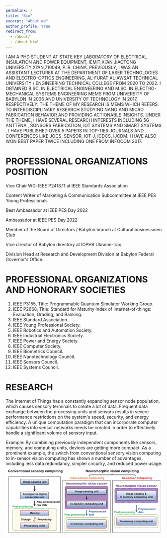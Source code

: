 ```yaml
---
permalink: /
title: "Bio"
excerpt: "About me"
author_profile: true
redirect_from: 
  - /about/
  - /about.html
---
```


I AM A PHD STUDENT AT STATE KEY LABORATORY OF ELECTRICAL INSULATION AND POWER EQUIPMENT, IEMIT,XI’AN JIAOTONG UNIVERSITY,XI’AN,710049, P. R. CHINA. PREVIOUSLY, I WAS AN ASSISTANT LECTURER AT THE DEPARTMENT OF LASER TECHNOLOGIES AND ELECTRO-OPTICS ENGINEERING, AL-FURAT AL-AWSAT TECHNICAL UNIVERSITY / ENGINEERING TECHNICAL COLLEGE FROM 2020 TO 2022. I OBTAINED B.SC. IN ELECTRICAL ENGINEERING AND M.SC. IN ELECTRO-MECHANICAL SYSTEMS ENGINEERING MEMS FROM UNIVERSITY OF BABYLON IN 2006 AND UNIVERSITY OF TECHNOLOGY IN 2017, RESPECTIVELY. THE THEME OF MY RESEARCH IS MEMS WHICH REFERS TO INTERDISCIPLINARY RESEARCH STUDYING NANO AND MICRO FABRICATION BEHAVIOR AND PROVIDING ACTIONABLE INSIGHTS. UNDER THE THEME, I HAVE SEVERAL RESEARCH INTERESTS INCLUDING 5G ANTTENA , SONSORS FABRICATION, IOT SYSTEMS AND SMART SYSTEMS . I HAVE PUBLISHED OVER 5 PAPERS IN TOP-TIER JOURNALS AND CONFERENCES LIKE JOCS, SENSOR, IOT-J, ICDCS, IJCDM. I HAVE ALSO WON BEST PAPER TWICE INCLUDING ONE FROM INFOCOM 2017.

PROFESSIONAL ORGANIZATIONS POSITION
======
Vice Chair WG: IEEE P2418.11 at IEEE Standards Association

Content Writer of Marketing & Communication Subcommittee at IEEE PES Young Professionals

Best Ambassador at IEEE PES Day 2022

Ambassador at IEEE PES Day 2022

Member of the Board of Directors / Babylon branch at Cultural businessmen Club

Vice director of Babylon directory at IOPHR Ukraine-Iraq

Division Head at Research and Development Division at Babylon Federal Governor's Office.


PROFESSIONAL ORGANIZATIONS AND HONORARY SOCIETIES
======
1. IEEE P3155, Title: Programmable Quantum Simulator Working Group.
2. IEEE P2668, Title: Standard for Maturity Index of Internet-of-things: Evaluation, Grading, and Ranking.
3. IEEE Standard Association. 
4. IEEE Young Professional Society. 
5. IEEE Robotics and Automation Society.
6. IEEE Industrial Electronics Society.
7. IEEE Power and Energy Society.
8. IEEE Computer Society.
9. IEEE Biometrics Council.
10. IEEE Nanotechnology Council.
11. IEEE Sensors Council.
12. IEEE Systems Council.


RESEARCH
======
The Internet of Things has a constantly expanding sensor node population, which causes sensory terminals to create a lot of data. Frequent data exchange between the processing units and sensors results in severe performance restrictions on the system's speed, security, and energy efficiency. A unique computation paradigm that can incorporate computer capabilities into sensor networks needs be created in order to effectively handle a significant volume of sensory input. 

Example: By combining previously independent components like sensors, memory, and computing units, devices are getting more compact. As a prominent example, the switch from conventional sensory vision computing to in-sensor vision computing has shown a number of advantages, including less data redundancy, simpler circuitry, and reduced power usage.
![Editing a markdown file for a talk](/images/editing-talk.png)

